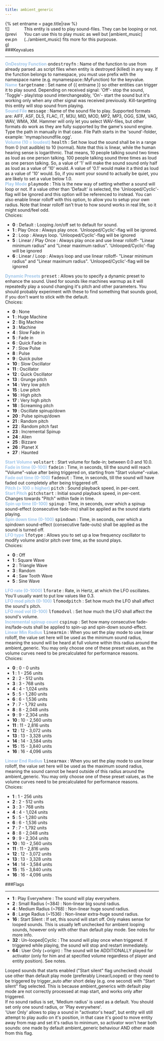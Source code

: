 ```yaml
---
title: ambient_generic
---
```

<div>{% set entname = page.title|raw %}</div>
<div class="container previewimg">
<div class="columns">
<div class="imagepadding column col-auto" markdown="1">![](preview.png)</div>
<div class="column entityentry" markdown="1">This entity is used to play sound-files. They can be looping or not. You can use this to play music as well but [ambient_music](../ambient_music) fits more for this purpouse.</div>
</div>
</div>
###Keyvalues
<hr>
<div class="entityentry" markdown="1">
<span style="color:#9fc5e8;"><b>OnDestroy Function</b></span> <kbd  class="tooltip" data-tooltip="string">ondestroyfn</kbd> :
Name of the function to use from already parsed .as script files when entity is destroyed (killed) in any way. If the function belongs to namespace, you must use prefix with the namespace name (e.g. mynamespace::MyFunction) for the keyvalue.
</div>
<div class="entityentry" markdown="1">
<span style="color:#9fc5e8;"><b>Name</b></span> <kbd  class="tooltip" data-tooltip="target_source">targetname</kbd> :
Set name of {{ entname }} so other entities can trigger it to play sound. Depending on received signal: 'Off'- stop the sound, 'Toggle'- play/stop sound interchangeably, 'On'- start the sound but it's working only when any other signal was received previously. Kill-targetting this entity will stop sound from playing.
</div>
<div class="entityentry" markdown="1">
<span style="color:#9fc5e8;"><b>Sound File</b></span> <kbd  class="tooltip" data-tooltip="sound">message</kbd> :
Name of the sound file to play. Supported formats are: AIFF, ASF, DLS, FLAC, IT, M3U, MID, MOD, MP2, MP3, OGG, S3M, VAG, WAV, WMA, XM. Hammer will only let you select WAV-files, but other formats do work as they are fully supported by the game's sound engine. Type the path in manually in that case. File Path starts in the 'sound'-folder, example: 'mymap/soundfile.ogg'.
</div>
<div class="entityentry" markdown="1">
<span style="color:#9fc5e8;"><b>Volume (10 = loudest)</b></span> <kbd  class="tooltip" data-tooltip="integer">health</kbd> :
Set how loud the sound shall be in a range from 0 (not audible) to 10 (normal). Note that this is linear, while the human hearing sense is logarithmic. That means, 10 people talking sound two times as loud as one person talking. 100 people talking sound three times as loud as one person talking. So, a value of '1' will make the sound sound only half as loud as a value of '10' would. A value of '0.1' would make it a third as loud as a value of '10' would. So, if you want your sound to actually be quiet, you are likely to set a value below 1.0.
</div>
<div class="entityentry" markdown="1">
<span style="color:#9fc5e8;"><b>Play Mode</b></span> <kbd  class="tooltip" data-tooltip="choices">playmode</kbd> :
This is the new way of setting whether a sound will loop or not. If a value other than 'Default' is selected, the 'Unlooped/Cyclic'-flag will be ignored and this option will be referenced to instead. You can also enable linear rolloff with this option, to allow you to setup your own radius. Note that linear rolloff isn't true to how sound works in real life, so it might sound/feel odd.
<div class="accordion">
<input type="checkbox" id="accordion-1" name="accordion-checkbox" hidden>
<label class="accordion-header" for="accordion-1">
<i class="icon icon-arrow-right mr-1"></i>
Choices:
</label>
<div class="accordion-body">
<ul>
<li><b>0</b> : Default : Looping /on/off set to default for sound.</li>
<li><b>1</b> : Play Once : Always play once. 'Unlooped/Cyclic'-flag will be ignored.</li>
<li><b>2</b> : Loop : Always loop. 'Unlooped/Cyclic'-flag will be ignored</li>
<li><b>5</b> : Linear / Play Once : Always play once and use linear rolloff- "Linear minimum radius" and "Linear maximum radius". 'Unlooped/Cyclic'-flag will be ignored</li>
<li><b>6</b> : Linear / Loop : Always loop and use linear rolloff- "Linear minimum radius" and "Linear maximum radius". 'Unlooped/Cyclic'-flag will be ignored</li>
</ul>
</div>
</div>
</div>
<div class="entityentry" markdown="1">
<span style="color:#9fc5e8;"><b>Dynamic Presets</b></span> <kbd  class="tooltip" data-tooltip="choices">preset</kbd> :
Allows you to specify a dynamic preset to enhance the sound. Used for sounds like machines warmup as it will repeatedly play a sound changing it's pitch and other parameters. You should probably experiment with these to find something that sounds good, if you don't want to stick with the default.
<div class="accordion">
<input type="checkbox" id="accordion-2" name="accordion-checkbox" hidden>
<label class="accordion-header" for="accordion-2">
<i class="icon icon-arrow-right mr-1"></i>
Choices:
</label>
<div class="accordion-body">
<ul>
<li><b>0</b> : None</li>
<li><b>1</b> : Huge Machine</li>
<li><b>2</b> : Big Machine</li>
<li><b>3</b> : Machine</li>
<li><b>4</b> : Slow Fade in</li>
<li><b>5</b> : Fade in</li>
<li><b>6</b> : Quick Fade in</li>
<li><b>7</b> : Slow Pulse</li>
<li><b>8</b> : Pulse</li>
<li><b>9</b> : Quick pulse</li>
<li><b>10</b> : Slow Oscillator</li>
<li><b>11</b> : Oscillator</li>
<li><b>12</b> : Quick Oscillator</li>
<li><b>13</b> : Grunge pitch</li>
<li><b>14</b> : Very low pitch</li>
<li><b>15</b> : Low pitch</li>
<li><b>16</b> : High pitch</li>
<li><b>17</b> : Very high pitch</li>
<li><b>18</b> : Screaming pitch</li>
<li><b>19</b> : Oscillate spinup/down</li>
<li><b>20</b> : Pulse spinup/down</li>
<li><b>21</b> : Random pitch</li>
<li><b>22</b> : Random pitch fast</li>
<li><b>23</b> : Incremental Spinup</li>
<li><b>24</b> : Alien</li>
<li><b>25</b> : Bizzare</li>
<li><b>26</b> : Planet X</li>
<li><b>27</b> : Haunted</li>
</ul>
</div>
</div>
</div>
<div class="entityentry" markdown="1">
<span style="color:#9fc5e8;"><b>Start Volume</b></span> <kbd  class="tooltip" data-tooltip="integer">volstart</kbd> :
Start volume for fade-in; between 0.0 and 10.0.
</div>
<div class="entityentry" markdown="1">
<span style="color:#9fc5e8;"><b>Fade in time (0-100)</b></span> <kbd  class="tooltip" data-tooltip="integer">fadein</kbd> :
Time, in seconds, till the sound will reach "Volume"-value after being triggered on, starting from "Start volume"-value.
</div>
<div class="entityentry" markdown="1">
<span style="color:#9fc5e8;"><b>Fade out time (0-100)</b></span> <kbd  class="tooltip" data-tooltip="integer">fadeout</kbd> :
Time, in seconds, till the sound will have faded out completely after being triggered off.
</div>
<div class="entityentry" markdown="1">
<span style="color:#9fc5e8;"><b>Pitch (> 100 = higher)</b></span> <kbd  class="tooltip" data-tooltip="integer">pitch</kbd> :
Sound playback speed, in per-cent.
</div>
<div class="entityentry" markdown="1">
<span style="color:#9fc5e8;"><b>Start Pitch</b></span> <kbd  class="tooltip" data-tooltip="integer">pitchstart</kbd> :
Initial sound playback speed, in per-cent. Changes towards "Pitch" within fade in time.
</div>
<div class="entityentry" markdown="1">
<span style="color:#9fc5e8;"><b>Spin up time (0-100)</b></span> <kbd  class="tooltip" data-tooltip="integer">spinup</kbd> :
Time, in seconds, over which a spinup sound-effect (consecutive fade-ins) shall be applied as the sound starts playing.
</div>
<div class="entityentry" markdown="1">
<span style="color:#9fc5e8;"><b>Spin down time (0-100)</b></span> <kbd  class="tooltip" data-tooltip="integer">spindown</kbd> :
Time, in seconds, over which a spindown sound-effect (consecutive fade-outs) shall be applied as the sound is turned off.
</div>
<div class="entityentry" markdown="1">
<span style="color:#9fc5e8;"><b>LFO type</b></span> <kbd  class="tooltip" data-tooltip="choices">lfotype</kbd> :
Allows you to set up a low frequency oscillator to modify volume and/or pitch over time, as the sound plays.
<div class="accordion">
<input type="checkbox" id="accordion-3" name="accordion-checkbox" hidden>
<label class="accordion-header" for="accordion-3">
<i class="icon icon-arrow-right mr-1"></i>
Choices:
</label>
<div class="accordion-body">
<ul>
<li><b>0</b> : Off</li>
<li><b>1</b> : Square Wave</li>
<li><b>2</b> : Triangle Wave</li>
<li><b>3</b> : Random</li>
<li><b>4</b> : Saw Tooth Wave</li>
<li><b>5</b> : Sine Wave</li>
</ul>
</div>
</div>
</div>
<div class="entityentry" markdown="1">
<span style="color:#9fc5e8;"><b>LFO rate (0-1000)</b></span> <kbd  class="tooltip" data-tooltip="integer">lforate</kbd> :
Rate, in Hertz, at which the LFO oscillates. You'll usually want to put low values like 0.3.
</div>
<div class="entityentry" markdown="1">
<span style="color:#9fc5e8;"><b>LFO mod pitch (0-100)</b></span> <kbd  class="tooltip" data-tooltip="integer">lfomodpitch</kbd> :
Set how much the LFO shall affect the sound's pitch.
</div>
<div class="entityentry" markdown="1">
<span style="color:#9fc5e8;"><b>LFO mod vol (0-100)</b></span> <kbd  class="tooltip" data-tooltip="integer">lfomodvol</kbd> :
Set how much the LFO shall affect the sound's volume.
</div>
<div class="entityentry" markdown="1">
<span style="color:#9fc5e8;"><b>Incremental spinup count</b></span> <kbd  class="tooltip" data-tooltip="integer">cspinup</kbd> :
Set how many consecutive fade-ins/fade-outs shall be applied to spin-up and spin-down sound-effect.
</div>
<div class="entityentry" markdown="1">
<span style="color:#9fc5e8;"><b>Linear Min Radius</b></span> <kbd  class="tooltip" data-tooltip="choices">linearmin</kbd> :
When you set the play mode to use linear rolloff, the value set here will be used as the minimum sound radius, meaning the sound will be heard at full volume within this radius around the ambient_generic. You may only choose one of these preset values, as the volume curves need to be precalculated for performance reasons.
<div class="accordion">
<input type="checkbox" id="accordion-4" name="accordion-checkbox" hidden>
<label class="accordion-header" for="accordion-4">
<i class="icon icon-arrow-right mr-1"></i>
Choices:
</label>
<div class="accordion-body">
<ul>
<li><b>0</b> : 0 - 0 units</li>
<li><b>1</b> : 1 - 256 units</li>
<li><b>2</b> : 2 - 512 units</li>
<li><b>3</b> : 3 - 768 units</li>
<li><b>4</b> : 4 - 1,024 units</li>
<li><b>5</b> : 5 - 1,280 units</li>
<li><b>6</b> : 6 - 1,536 units</li>
<li><b>7</b> : 7 - 1,792 units</li>
<li><b>8</b> : 8 - 2,048 units</li>
<li><b>9</b> : 9 - 2,304 units</li>
<li><b>10</b> : 10 - 2,560 units</li>
<li><b>11</b> : 11 - 2,816 units</li>
<li><b>12</b> : 12 - 3,072 units</li>
<li><b>13</b> : 13 - 3,328 units</li>
<li><b>14</b> : 14 - 3,584 units</li>
<li><b>15</b> : 15 - 3,840 units</li>
<li><b>16</b> : 16 - 4,096 units</li>
</ul>
</div>
</div>
</div>
<div class="entityentry" markdown="1">
<span style="color:#9fc5e8;"><b>Linear End Radius</b></span> <kbd  class="tooltip" data-tooltip="choices">linearmax</kbd> :
When you set the play mode to use linear rolloff, the value set here will be used as the maximum sound radius, meaning the sound cannot be heard outside of this radius around the ambient_generic. You may only choose one of these preset values, as the volume curves need to be precalculated for performance reasons.
<div class="accordion">
<input type="checkbox" id="accordion-5" name="accordion-checkbox" hidden>
<label class="accordion-header" for="accordion-5">
<i class="icon icon-arrow-right mr-1"></i>
Choices:
</label>
<div class="accordion-body">
<ul>
<li><b>1</b> : 1 - 256 units</li>
<li><b>2</b> : 2 - 512 units</li>
<li><b>3</b> : 3 - 768 units</li>
<li><b>4</b> : 4 - 1,024 units</li>
<li><b>5</b> : 5 - 1,280 units</li>
<li><b>6</b> : 6 - 1,536 units</li>
<li><b>7</b> : 7 - 1,792 units</li>
<li><b>8</b> : 8 - 2,048 units</li>
<li><b>9</b> : 9 - 2,304 units</li>
<li><b>10</b> : 10 - 2,560 units</li>
<li><b>11</b> : 11 - 2,816 units</li>
<li><b>12</b> : 12 - 3,072 units</li>
<li><b>13</b> : 13 - 3,328 units</li>
<li><b>14</b> : 14 - 3,584 units</li>
<li><b>15</b> : 15 - 3,840 units</li>
<li><b>16</b> : 16 - 4,096 units</li>
</ul>
</div>
</div>
</div>
###Flags
<hr>
<div class="entityflags">
<ul>
<li class="imagepadding" markdown="1"><b>1 </b> : Play Everywhere : The sound will play everywhere.</li>
<li class="imagepadding" markdown="1"><b>2 </b> : Small Radius (~384) : Non-linear big sound radius.</li>
<li class="imagepadding" markdown="1"><b>4 </b> : Medium Radius (~768) : Non-linear huge sound radius.</li>
<li class="imagepadding" markdown="1"><b>8 </b> : Large Radius (~1536) : Non-linear extra-huge sound radius.</li>
<li class="imagepadding" markdown="1"><b>16 </b> : Start Silent : If set, this sound will start off. Only makes sense for looped sounds. This is usually left unchecked for ambient looping sounds, however only with other than default play mode. See notes for more info.</li>
<li class="imagepadding" markdown="1"><b>32 </b> : Un-looped|Cyclic : The sound will play once when triggered. If triggered while playing, the sound will stop and restart immediately.</li>
<li class="imagepadding" markdown="1"><b>64 </b> : User Only (+origin) : The sound will be ADDITIONALLY played for activator (only for him and at specified volume regardless of player and entity position). See notes.</li>
</ul>
</div>
<div class="notices blue">Looped sounds that starts enabled ("Start silent" flag unchecked) should use other than default play mode (preferably Linear/Looped) or they need to be triggered by trigger_auto after short delay (e.g. one second) with "Start silent" flag selected. This is because ambient_generics with default play mode are not correctly processed at map start, and works only after triggered.</div>
<div class="notices blue">If no sound radius is set, 'Medium radius' is used as a default. You should set only one sound radius, or 'Play everywhere'.</div>
<div class="notices blue">'User Only' allows to play a sound in "activator's head", but entity will still attempt to play audio on it's position, in that case it's good to move entity away from map and set it's radius to minimum, so activator won't hear both sounds: one made by default ambient_generic behaviour AND other made from this flag.</div>
